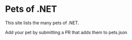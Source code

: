 # Pets of .NET

This site lists the many pets of .NET.

Add your pet by submitting a PR that adds them to pets.json